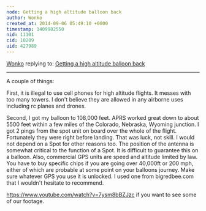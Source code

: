 ```yaml
---
node: Getting a high altitude balloon back
author: Wonko
created_at: 2014-09-06 05:49:10 +0000
timestamp: 1409982550
nid: 11101
cid: 10209
uid: 427989
---
```




[Wonko](../profile/Wonko) replying to: [Getting a high altitude balloon back](../notes/mathew/09-04-2014/getting-a-high-altitude-balloon-back)

----
A couple of things:

First, it is illegal to use cell phones for high altitude flights.  It messes with too many towers. I don't believe they are allowed in any airborne uses including rc planes and drones.

Second, I got my balloon to 108,000 feet.  APRS worked great down to about 5500 feet within a few miles of the Colorado, Nebraska, Wyoming junction.  I got 2 pings from the spot unit on board over the whole of the flight.  Fortunately they were right before landing.  That was luck, not skill.  I would not depend on a Spot for other reasons too.  The position of the antenna is somewhat critical to the function of a Spot.  It is difficult to guarantee this on a balloon.  Also, commercial GPS units are speed and altitude limited by law.  You have to buy specific chips if you are going over 40,000ft or 200 mph, either of which are probable at some point on your balloons journey.  Make sure whatever GPS you use it is unlocked.  I used one from bigredbee.com that I wouldn't hesitate to recommend.

https://www.youtube.com/watch?v=7ysm8bBZJzc  if you want to see some of our footage.